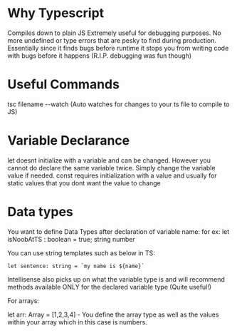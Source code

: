 # Why Typescript

Compiles down to plain JS
Extremely useful for debugging purposes. No more undefined or type errors that are pesky to find during production. Essentially since it finds bugs before runtime it stops you from writing code with bugs before it happens (R.I.P. debugging was fun though) 

# Useful Commands

tsc filename --watch (Auto watches for changes to your ts file to compile to JS)

# Variable Declarance

let doesnt initialize with a variable and can be changed. However you cannot do declare the same variable twice. Simply change the variable value if needed.
const requires initialization with a value and usually for static values that you dont want the value to change

# Data types

You want to define Data Types after declaration of variable name:
    for ex:
        let isNoobAtTS : boolean = true;
                         string
                         number 

You can use string templates such as below in TS:

    let sentence: string = `my name is ${name}`

Intellisense also picks up on what the variable type is and will recommend methods available ONLY for the declared variable type (Quite useful!)

For arrays:

let arr: Array<numbers> = [1,2,3,4] - You define the array type as well as the values within your array which in this case is numbers. 


